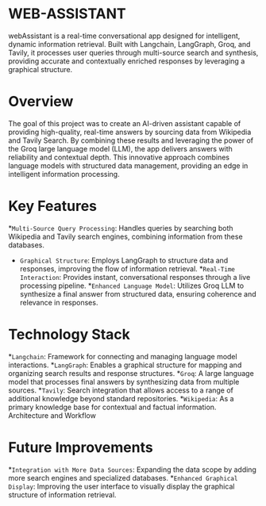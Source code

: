 # WEB-ASSISTANT
webAssistant is a real-time conversational app designed for intelligent, dynamic information retrieval. Built with Langchain, LangGraph, Groq, and Tavily, it processes user queries through multi-source search and synthesis, providing accurate and contextually enriched responses by leveraging a graphical structure.
# Overview
The goal of this project was to create an AI-driven assistant capable of providing high-quality, real-time answers by sourcing data from  Wikipedia and Tavily Search. By combining these results and leveraging the power of the Groq large language model (LLM), the app delivers answers with reliability and contextual depth. This innovative approach combines language models with structured data management, providing an edge in intelligent information processing.
# Key Features
*`Multi-Source Query Processing`: Handles queries by searching both Wikipedia and Tavily search engines, combining information from these databases.
* `Graphical Structure`: Employs LangGraph to structure data and responses, improving the flow of information retrieval.
*`Real-Time Interaction`: Provides instant, conversational responses through a live processing pipeline.
*`Enhanced Language Model`: Utilizes Groq LLM to synthesize a final answer from structured data, ensuring coherence and relevance in responses.
# Technology Stack
*`Langchain`: Framework for connecting and managing language model interactions.
*`LangGraph`: Enables a graphical structure for mapping and organizing search results and response structures.
*`Groq`: A large language model that processes final answers by synthesizing data from multiple sources.
*`Tavily`: Search integration that allows access to a range of additional knowledge beyond standard repositories.
*`Wikipedia`: As a primary knowledge base for contextual and factual information.
Architecture and Workflow

# Future Improvements
*`Integration with More Data Sources`: Expanding the data scope by adding more search engines and specialized databases.
*`Enhanced Graphical Display`: Improving the user interface to visually display the graphical structure of information retrieval.
